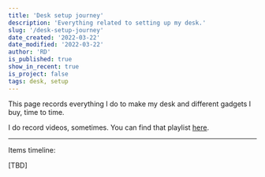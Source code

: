 ```yaml
---
title: 'Desk setup journey'
description: 'Everything related to setting up my desk.'
slug: '/desk-setup-journey'
date_created: '2022-03-22'
date_modified: '2022-03-22'
author: 'RD'
is_published: true
show_in_recent: true
is_project: false
tags: desk, setup
---
```


This page records everything I do to make my desk and different gadgets I buy, time to time.  

I do record videos, sometimes. You can find that playlist [here](https://www.youtube.com/playlist?list=PL-6UeVSN9N8oIWbp_nGm3bR7jVXlLssA-).

---

Items timeline: 

[TBD]